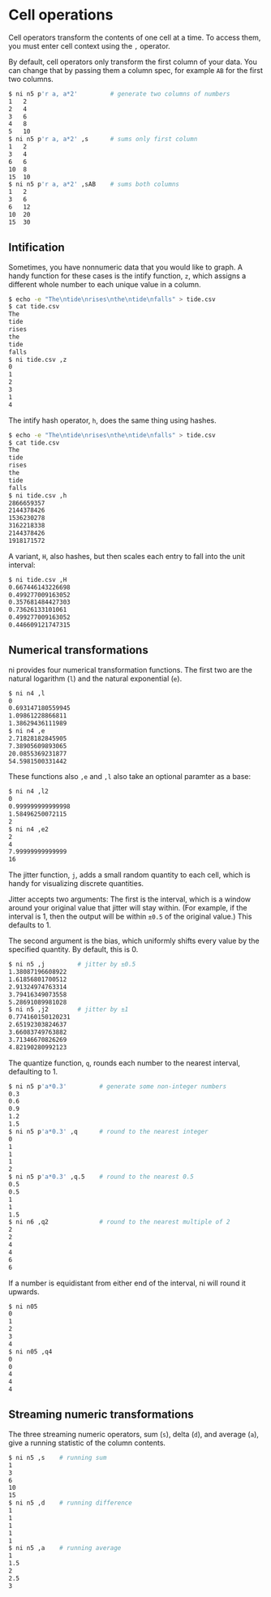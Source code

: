# Cell operations

Cell operators transform the contents of one cell at a time. To access them, you
must enter cell context using the `,` operator.

By default, cell operators only transform the first column of your data. You can
change that by passing them a column spec, for example `AB` for the first two
columns.

```bash
$ ni n5 p'r a, a*2'         # generate two columns of numbers
1	2
2	4
3	6
4	8
5	10
$ ni n5 p'r a, a*2' ,s      # sums only first column
1	2
3	4
6	6
10	8
15	10
$ ni n5 p'r a, a*2' ,sAB    # sums both columns
1	2
3	6
6	12
10	20
15	30
```

## Intification

Sometimes, you have nonnumeric data that you would like to graph. A handy
function for these cases is the intify function, `z`, which assigns a different
whole number to each unique value in a column.

```bash
$ echo -e "The\ntide\nrises\nthe\ntide\nfalls" > tide.csv
$ cat tide.csv
The
tide
rises
the
tide
falls
$ ni tide.csv ,z
0
1
2
3
1
4
```

The intify hash operator, `h`, does the same thing using hashes.

```bash
$ echo -e "The\ntide\nrises\nthe\ntide\nfalls" > tide.csv
$ cat tide.csv
The
tide
rises
the
tide
falls
$ ni tide.csv ,h
2866659357
2144378426
1536230278
3162218338
2144378426
1918171572
```

A variant, `H`, also hashes, but then scales each entry to fall into the unit
interval:

```bash
$ ni tide.csv ,H
0.667446143226698
0.499277009163052
0.357681484427303
0.73626133101061
0.499277009163052
0.446609121747315
```

## Numerical transformations

ni provides four numerical transformation functions. The first two are the
natural logarithm (`l`) and the natural exponential (`e`).


```bash
$ ni n4 ,l
0
0.693147180559945
1.09861228866811
1.38629436111989
$ ni n4 ,e
2.71828182845905
7.38905609893065
20.0855369231877
54.5981500331442
```

These functions also `,e` and `,l` also take an optional paramter as a base:

```bash
$ ni n4 ,l2
0
0.999999999999998
1.58496250072115
2
$ ni n4 ,e2
2
4
7.99999999999999
16
```

The jitter function, `j`, adds a small random quantity to each cell, which is
handy for visualizing discrete quantities.

Jitter accepts two arguments: The first is the interval, which is a window
around your original value that jitter will stay within. (For example, if the
interval is 1, then the output will be within `±0.5` of the original value.)
This defaults to 1.

The second argument is the bias, which uniformly shifts every value by the
specified quantity. By default, this is 0.

```sh
$ ni n5 ,j         # jitter by ±0.5
1.38087196608922
1.61856801700512
2.91324974763314
3.79416349073558
5.28691089981028
$ ni n5 ,j2        # jitter by ±1
0.774160150120231
2.65192303824637
3.66083749763882
3.71346670826269
4.82190280992123
```

The quantize function, `q`, rounds each number to the nearest interval,
defaulting to 1.

```bash
$ ni n5 p'a*0.3'         # generate some non-integer numbers
0.3
0.6
0.9
1.2
1.5
$ ni n5 p'a*0.3' ,q      # round to the nearest integer
0
1
1
1
2
$ ni n5 p'a*0.3' ,q.5    # round to the nearest 0.5
0.5
0.5
1
1
1.5
$ ni n6 ,q2              # round to the nearest multiple of 2
2
2
4
4
6
6
```

If a number is equidistant from either end of the interval, ni will round it
upwards.

```bash
$ ni n05
0
1
2
3
4
$ ni n05 ,q4
0
0
4
4
4
```

## Streaming numeric transformations

The three streaming numeric operators, sum (`s`), delta (`d`), and average
(`a`), give a running statistic of the column contents.

```bash
$ ni n5 ,s    # running sum
1
3
6
10
15
$ ni n5 ,d    # running difference
1
1
1
1
1
$ ni n5 ,a    # running average
1
1.5
2
2.5
3
```
